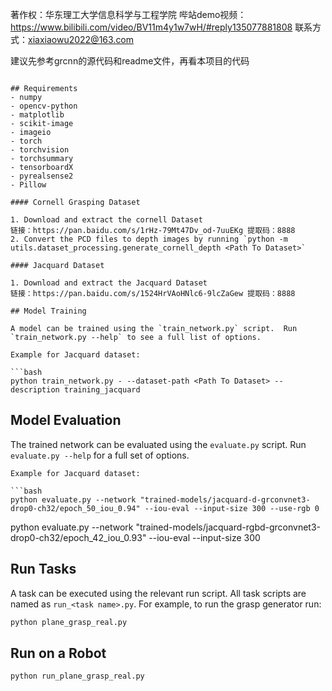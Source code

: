 著作权：华东理工大学信息科学与工程学院
哔站demo视频：https://www.bilibili.com/video/BV11m4y1w7wH/#reply135077881808
联系方式：xiaxiaowu2022@163.com

建议先参考grcnn的源代码和readme文件，再看本项目的代码
```

## Requirements
- numpy
- opencv-python
- matplotlib
- scikit-image
- imageio
- torch
- torchvision
- torchsummary
- tensorboardX
- pyrealsense2
- Pillow

#### Cornell Grasping Dataset

1. Download and extract the cornell Dataset
链接：https://pan.baidu.com/s/1rHz-79Mt47Dv_od-7uuEKg 提取码：8888
2. Convert the PCD files to depth images by running `python -m utils.dataset_processing.generate_cornell_depth <Path To Dataset>`

#### Jacquard Dataset

1. Download and extract the Jacquard Dataset
链接：https://pan.baidu.com/s/1524HrVAoHNlc6-9lcZaGew 提取码：8888

## Model Training

A model can be trained using the `train_network.py` script.  Run `train_network.py --help` to see a full list of options.

Example for Jacquard dataset:

```bash
python train_network.py - --dataset-path <Path To Dataset> --description training_jacquard 
```

## Model Evaluation

The trained network can be evaluated using the `evaluate.py` script.  Run `evaluate.py --help` for a full set of options.

```
Example for Jacquard dataset:

```bash
python evaluate.py --network "trained-models/jacquard-d-grconvnet3-drop0-ch32/epoch_50_iou_0.94" --iou-eval --input-size 300 --use-rgb 0
```
python evaluate.py --network "trained-models/jacquard-rgbd-grconvnet3-drop0-ch32/epoch_42_iou_0.93" --iou-eval --input-size 300

## Run Tasks
A task can be executed using the relevant run script. All task scripts are named as `run_<task name>.py`. For example, to run the grasp generator run:
```bash
python plane_grasp_real.py
```

## Run on a Robot
```bash
python run_plane_grasp_real.py
```
